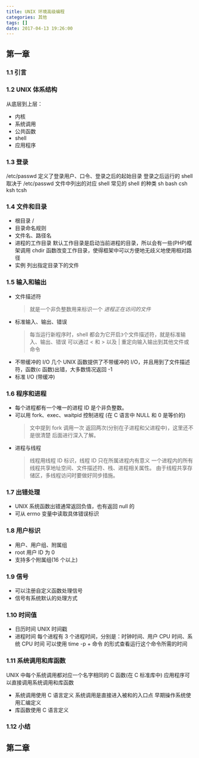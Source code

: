 ```yaml
---
title: UNIX 环境高级编程
categories: 其他
tags: []
date: 2017-04-13 19:26:00
---
```


## 第一章

### 1.1 引言

### 1.2 UNIX 体系结构

从底层到上层：

- 内核
- 系统调用
- 公共函数
- shell
- 应用程序

### 1.3 登录
/etc/passwd 定义了登录用户、口令、登录之后的起始目录
登录之后运行的 shell 取决于 /etc/passwd 文件中列出的对应 shell
常见的 shell 的种类 sh bash csh ksh tcsh

### 1.4 文件和目录
- 根目录 /
- 目录命名规则
- 文件名、路径名
- 进程的工作目录 默认工作目录是启动当前进程的目录，所以会有一些(PHP)框架调用 chdir 函数改变工作目录，使得框架中可以方便地无歧义地使用相对路径
- 实例 列出指定目录下的文件

### 1.5 输入和输出
- 文件描述符 
    > 就是一个非负整数用来标识一个 *进程正在访问的文件*
- 标准输入、输出、错误
    > 每当运行新程序时，shell 都会为它开启`3`个文件描述符，就是标准输入、输出、错误
    > 可以通过 < 和 > 以及 | 重定向输入输出到其他文件或命令
- 不带缓冲的 I/O 
    几个 UNIX 函数提供了不带缓冲的 I/O，并且用到了文件描述符，函数(c 函数)出错，大多数情况返回 -1
- 标准 I/O (带缓冲)

### 1.6 程序和进程
- 每个进程都有一个唯一的进程 ID 是个非负整数。
- 可以用 fork、exec、waitpid 控制进程 (在 C 语言中 NULL 和 0 是等价的)
    > 文中提到 fork 调用一次 返回两次(分别在子进程和父进程中)，这里还不是很清楚 后面进行深入了解。
- 进程与线程
    > 线程用线程 ID 标识，线程 ID 只在所属进程内有意义
    > 一个进程内的所有线程共享地址空间、文件描述符、栈、进程相关属性。
    > 由于线程共享存储区，多线程访问时要做好同步措施。

### 1.7 出错处理
- UNIX 系统函数出错通常返回负值，也有返回 null 的
- 可从 errno 变量中读取具体错误标识

### 1.8 用户标识
- 用户、用户组、附属组
- root 用户 ID 为 0
- 支持多个附属组(16 个以上)
### 1.9 信号
- 可以注册自定义函数处理信号
- 信号有系统默认的处理方式

### 1.10 时间值
- 日历时间
    UNIX 时间戳
- 进程时间
    每个进程有 3 个进程时间，分别是：时钟时间、用户 CPU 时间、系统 CPU 时间
    可以使用 time -p + 命令 的形式查看运行这个命令所需的时间

### 1.11 系统调用和库函数
UNIX 中每个系统调用都对应一个名字相同的 C 函数(在 C 标准库中) 应用程序可以直接调用系统调用和库函数

- 系统调用使用 C 语言定义
    系统调用是直接进入被和的入口点
    早期操作系统使用汇编定义
- 库函数使用 C 语言定义  

### 1.12 小结


## 第二章

